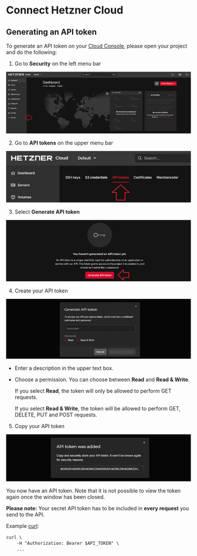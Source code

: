 Connect Hetzner Cloud
=====================

## Generating an API token

To generate an API token on your [Cloud Console](https://console.hetzner.cloud/), please open your project and do the following:

1. Go to **Security** on the left menu bar

![security](img/dashboard.security.en.png)

2. Go to **API tokens** on the upper menu bar

![API token menu](img/api-tokens.png)

3. Select **Generate API token**

![generate API token](img/select-generate-token.png)

4. Create your API token

![generate API token](img/generate-api-token.png)

- Enter a description in the upper text box.

- Choose a permission. You can choose between **Read** and **Read & Write**.

  If you select **Read**, the token will only be allowed to perform GET requests.

  If you select **Read & Write**, the token will be allowed to perform GET, DELETE, PUT and POST requests.

5. Copy your API token

![copy API token](img/copy-api-token.png)

You now have an API token. Note that it is not possible to view the token again once the window has been closed.

**Please note:** Your secret API token has to be included in **every request** you send to the API.

Example [curl](https://curl.se/):

```
curl \
	-H "Authorization: Bearer $API_TOKEN" \
    ...
```
